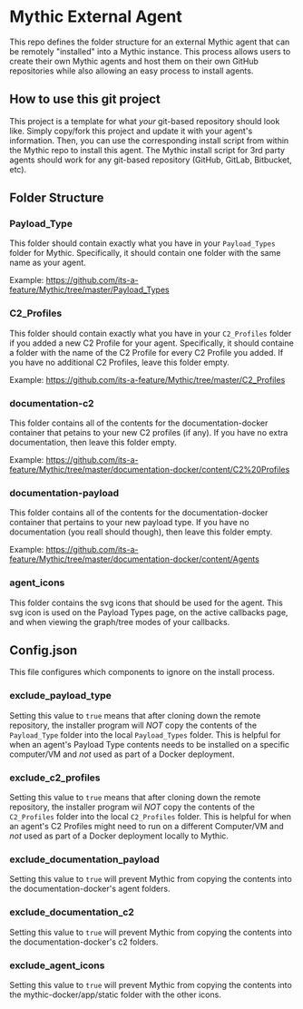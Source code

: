 # Mythic External Agent

This repo defines the folder structure for an external Mythic agent that can be remotely "installed" into a Mythic instance. This process allows users to create their own Mythic agents and host them on their own GitHub repositories while also allowing an easy process to install agents.

## How to use this git project

This project is a template for what _your_ git-based repository should look like. Simply copy/fork this project and update it with your agent's information. Then, you can use the corresponding install script from within the Mythic repo to install this agent. The Mythic install script for 3rd party agents should work for any git-based repository (GitHub, GitLab, Bitbucket, etc).

## Folder Structure

### Payload_Type

This folder should contain exactly what you have in your `Payload_Types` folder for Mythic. Specifically, it should contain one folder with the same name as your agent. 

Example: https://github.com/its-a-feature/Mythic/tree/master/Payload_Types

### C2_Profiles

This folder should contain exactly what you have in your `C2_Profiles` folder if you added a new C2 Profile for your agent. Specifically, it should containe a folder with the name of the C2 Profile for every C2 Profile you added. If you have no additional C2 Profiles, leave this folder empty.

Example: https://github.com/its-a-feature/Mythic/tree/master/C2_Profiles

### documentation-c2

This folder contains all of the contents for the documentation-docker container that petains to your new C2 profiles (if any). If you have no extra documentation, then leave this folder empty.

Example: https://github.com/its-a-feature/Mythic/tree/master/documentation-docker/content/C2%20Profiles

### documentation-payload

This folder contains all of the contents for the documentation-docker container that pertains to your new payload type. If you have no documentation (you reall should though), then leave this folder empty.

Example: https://github.com/its-a-feature/Mythic/tree/master/documentation-docker/content/Agents 

### agent_icons

This folder contains the svg icons that should be used for the agent. This svg icon is used on the Payload Types page, on the active callbacks page, and when viewing the graph/tree modes of your callbacks.

## Config.json

This file configures which components to ignore on the install process.

### exclude_payload_type

Setting this value to `true` means that after cloning down the remote repository, the installer program will _NOT_ copy the contents of the `Payload_Type` folder into the local `Payload_Types` folder. This is helpful for when an agent's Payload Type contents needs to be installed on a specific computer/VM and _not_ used as part of a Docker deployment.

### exclude_c2_profiles

Setting this value to `true` means that after cloning down the remote repository, the installer program wil _NOT_ copy the contents of the `C2_Profiles` folder into the local `C2_Profiles` folder. This is helpful for when an agent's C2 Profiles might need to run on a different Computer/VM and _not_ used as part of a Docker deployment locally to Mythic.

### exclude_documentation_payload

Setting this value to `true` will prevent Mythic from copying the contents into the documentation-docker's agent folders.

### exclude_documentation_c2

Setting this value to `true` will prevent Mythic from copying the contents into the documentation-docker's c2 folders.

### exclude_agent_icons

Setting this value to `true` will prevent Mythic from copying the contents into the mythic-docker/app/static folder with the other icons.
